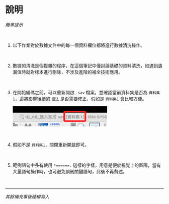 # 說明

_簡單提示_

<br>

1. 以下作業對於數據文件中的每一個資料欄位都將進行數據清洗操作。

<br>

2. 數據的清洗是個複雜的程序，在這個筆記中僅討論基礎的資料清洗，如遇到遺漏值時就對樣本進行刪除，不涉及進階的補全技術應用。    

<br>

3. 在開始編碼之前，可以重新開啟 `.sav` 檔案，並確認當前資料集是否為 `資料集1`，這將影響後續的 `語法` 是否需要修正，假如是 `資料集1` 會比較方便。

    ![](images/img_01.png)

<br>

4. 假如不是 `資料集1`，關閉重新開啟即可。

<br>

5. 範例語句中多有使用 `*======.` 這樣的字樣，用意是便於視覺上的區隔，當有大量語句操作時，也可避免誤刪關鍵語句，此後不再贅述。

<br>

___

_其餘補充事後陸續寫入_
